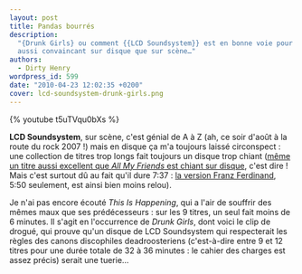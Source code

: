 ```yaml
---
layout: post
title: Pandas bourrés
description:
  "{Drunk Girls} ou comment {{LCD Soundsystem}} est en bonne voie pour être
  aussi convaincant sur disque que sur scène…"
authors:
  - Dirty Henry
wordpress_id: 599
date: "2010-04-23 12:02:35 +0200"
cover: lcd-soundsystem-drunk-girls.png
---
```


{% youtube t5uTVqu0bXs %}

**LCD Soundsystem**, sur scène, c'est génial de A à Z (ah, ce soir d'août à la
route du rock 2007 !) mais en disque ça m'a toujours laissé circonspect : une
collection de titres trop longs fait toujours un disque trop chiant
([même un titre aussi excellent que _All My Friends_ est chiant sur disque](http://www.youtube.com/watch?v=dL79-7oo9Xc),
c'est dire ! Mais c'est surtout dû au fait qu'il dure 7:37 :
[la version Franz Ferdinand](http://www.youtube.com/watch?v=IbTAFqnZkL0), 5:50
seulement, est ainsi bien moins relou).

Je n'ai pas encore écouté _This Is Happening_, qui a l'air de souffrir des mêmes
maux que ses prédécesseurs : sur les 9 titres, un seul fait moins de 6 minutes.
Il s'agit en l'occurrence de _Drunk Girls_, dont voici le clip de drogué, qui
prouve qu'un disque de LCD Soundsystem qui respecterait les règles des canons
discophiles deadroosteriens (c'est-à-dire entre 9 et 12 titres pour une durée
totale de 32 à 36 minutes : le cahier des charges est assez précis) serait une
tuerie…
